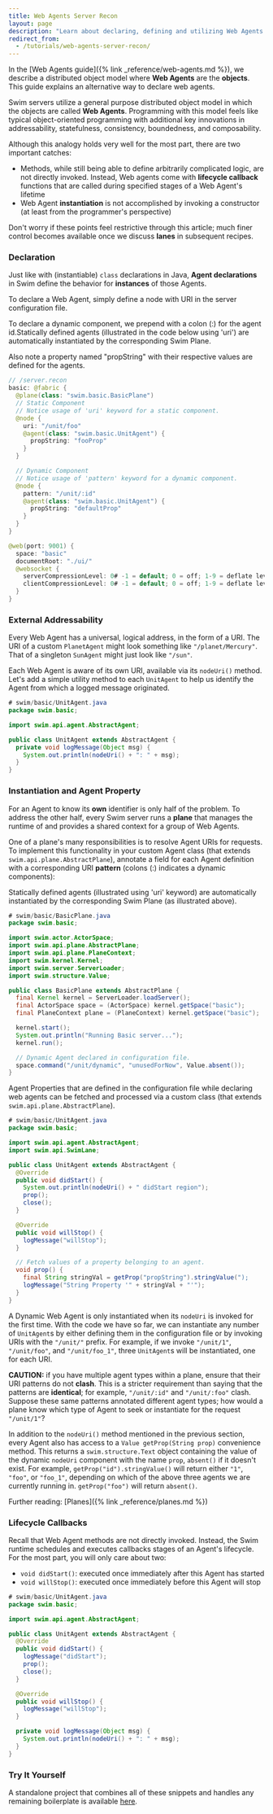 ```yaml
---
title: Web Agents Server Recon
layout: page
description: "Learn about declaring, defining and utilizing Web Agents and their properties using configuration files."
redirect_from:
  - /tutorials/web-agents-server-recon/
---
```


In the [Web Agents guide]({% link _reference/web-agents.md %}), we describe a distributed object model where **Web Agents** are the **objects**. This guide explains an alternative way to declare web agents.

Swim servers utilize a general purpose distributed object model in which the objects are called **Web Agents**. Programming with this model feels like typical object-oriented programming with additional key innovations in addressability, statefulness, consistency, boundedness, and composability.

Although this analogy holds very well for the most part, there are two important catches:

- Methods, while still being able to define arbitrarily complicated logic, are not directly invoked. Instead, Web agents come with **lifecycle callback** functions that are called during specified stages of a Web Agent's lifetime
- Web Agent **instantiation** is not accomplished by invoking a constructor (at least from the programmer's perspective)

Don't worry if these points feel restrictive through this article; much finer control becomes available once we discuss **lanes** in subsequent recipes.

### Declaration

Just like with (instantiable) `class` declarations in Java, **Agent declarations** in Swim define the behavior for **instances** of those Agents.

To declare a Web Agent, simply define a node with URI in the server configuration file.

To declare a dynamic component, we prepend with a colon (:) for the agent id.Statically defined agents (illustrated in the code below using 'uri') are automatically instantiated by the corresponding Swim Plane.

Also note a property named "propString" with their respective values are defined for the agents.

```java
// /server.recon
basic: @fabric {
  @plane(class: "swim.basic.BasicPlane")
  // Static Component
  // Notice usage of 'uri' keyword for a static component.
  @node {
    uri: "/unit/foo"
    @agent(class: "swim.basic.UnitAgent") {
      propString: "fooProp"
    }
  }

  // Dynamic Component
  // Notice usage of 'pattern' keyword for a dynamic component. 
  @node {
    pattern: "/unit/:id"
    @agent(class: "swim.basic.UnitAgent") {
      propString: "defaultProp"
    }
  }
}

@web(port: 9001) {
  space: "basic"
  documentRoot: "./ui/"
  @websocket {
    serverCompressionLevel: 0# -1 = default; 0 = off; 1-9 = deflate level
    clientCompressionLevel: 0# -1 = default; 0 = off; 1-9 = deflate level
  }
}
```

### External Addressability

Every Web Agent has a universal, logical address, in the form of a URI. The URI of a custom `PlanetAgent` might look something like `"/planet/Mercury"`. That of a singleton `SunAgent` might just look like `"/sun"`.

Each Web Agent is aware of its own URI, available via its `nodeUri()` method. Let's add a simple utility method to each `UnitAgent` to help us identify the Agent from which a logged message originated.


```java
# swim/basic/UnitAgent.java
package swim.basic;

import swim.api.agent.AbstractAgent;

public class UnitAgent extends AbstractAgent {
  private void logMessage(Object msg) {
    System.out.println(nodeUri() + ": " + msg);
  }
}
```

<!-- Further reading: <a href="/reference/universal-addressability">Universal Addressability</a>-->

### Instantiation and Agent Property

For an Agent to know its **own** identifier is only half of the problem. To address the other half, every Swim server runs a **plane** that manages the runtime of and provides a shared context for a group of Web Agents.

One of a plane's many responsibilities is to resolve Agent URIs for requests. To implement this functionality in your custom Agent class (that extends `swim.api.plane.AbstractPlane`), annotate a field for each Agent definition with a corresponding URI **pattern** (colons (:) indicates a dynamic components):

Statically defined agents (illustrated using 'uri' keyword) are automatically instantiated by the corresponding Swim Plane (as illustrated above).

```java
# swim/basic/BasicPlane.java
package swim.basic;

import swim.actor.ActorSpace;
import swim.api.plane.AbstractPlane;
import swim.api.plane.PlaneContext;
import swim.kernel.Kernel;
import swim.server.ServerLoader;
import swim.structure.Value;

public class BasicPlane extends AbstractPlane {
  final Kernel kernel = ServerLoader.loadServer();
  final ActorSpace space = (ActorSpace) kernel.getSpace("basic");
  final PlaneContext plane = (PlaneContext) kernel.getSpace("basic");

  kernel.start();
  System.out.println("Running Basic server...");
  kernel.run();

  // Dynamic Agent declared in configuration file.
  space.command("/unit/dynamic", "unusedForNow", Value.absent());
}
```

Agent Properties that are defined in the configuration file while declaring web agents can be fetched and processed via a custom class (that extends `swim.api.plane.AbstractPlane`). 

```java
# swim/basic/UnitAgent.java
package swim.basic;

import swim.api.agent.AbstractAgent;
import swim.api.SwimLane;

public class UnitAgent extends AbstractAgent {
  @Override 
  public void didStart() {
    System.out.println(nodeUri() + " didStart region");
    prop();
    close();
  }

  @Override
  public void willStop() {
    logMessage("willStop");
  }

  // Fetch values of a property belonging to an agent.
  void prop() {
    final String stringVal = getProp("propString").stringValue(");
    logMessage("String Property '" + stringVal + "'");
  }
}
```

A Dynamic Web Agent is only instantiated when its `nodeUri` is invoked for the first time. With the code we have so far, we can instantiate any number of `UnitAgent`s by either defining them in the configuration file or by invoking URIs with the `"/unit/"` prefix. For example, if we invoke `"/unit/1"`, `"/unit/foo"`, and `"/unit/foo_1"`, three `UnitAgent`s will be instantiated, one for each URI.

**CAUTION:** if you have multiple agent types within a plane, ensure that their URI patterns do not **clash**. This is a stricter requirement than saying that the patterns are **identical**; for example, `"/unit/:id"` and `"/unit/:foo"` clash. Suppose these same patterns annotated different agent types; how would a plane know which type of Agent to seek or instantiate for the request `"/unit/1"`?

In addition to the `nodeUri()` method mentioned in the previous section, every Agent also has access to a `Value getProp(String prop)` convenience method. This returns a `swim.structure.Text` object containing the value of the dynamic `nodeUri` component with the name `prop`, `absent()` if it doesn't exist. For example, `getProp("id").stringValue()` will return either `"1"`, `"foo"`, or `"foo_1"`, depending on which of the above three agents we are currently running in. `getProp("foo")` will return `absent()`.

Further reading: [Planes]({% link _reference/planes.md %})

<!---, <a href="/reference/structures">Structures</a>-->

### Lifecycle Callbacks

Recall that Web Agent methods are not directly invoked. Instead, the Swim runtime schedules and executes callbacks stages of an Agent's lifecycle. For the most part, you will only care about two:

- `void didStart()`: executed once immediately after this Agent has started
- `void willStop()`: executed once immediately before this Agent will stop

```java
# swim/basic/UnitAgent.java
package swim.basic;

import swim.api.agent.AbstractAgent;

public class UnitAgent extends AbstractAgent {
  @Override
  public void didStart() {
    logMessage("didStart");
    prop();
    close();
  }

  @Override
  public void willStop() {
    logMessage("willStop");
  }

  private void logMessage(Object msg) {
    System.out.println(nodeUri() + ": " + msg);
  }
}
```

### Try It Yourself

A standalone project that combines all of these snippets and handles any remaining boilerplate is available [here](https://github.com/swimos/cookbook/tree/master/web_agents_server_recon).
